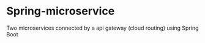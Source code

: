 # Spring-microservice
Two microservices connected by a api gateway (cloud routing) using Spring Boot 
